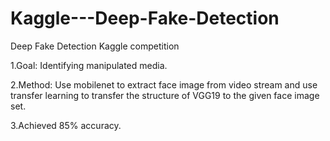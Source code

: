 # Kaggle---Deep-Fake-Detection
Deep Fake Detection Kaggle competition

1.Goal: Identifying manipulated media.

2.Method: Use mobilenet to extract face image from video stream and use transfer learning to transfer the structure of VGG19 to the given face image set.

3.Achieved 85% accuracy.
